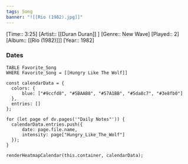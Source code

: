 ```yaml
---
tags: Song  
banner: "![[Rio (1982).jpg]]"
---
```

[Time:: 3:25]
[Artist:: [[Duran Duran]] ]
[Genre:: New Wave]
[Played:: 2]
[Album:: [[Rio (1982)]]]
[Year:: 1982]
### Dates
````dataview
TABLE Favorite_Song
WHERE Favorite_Song = [[Hungry Like The Wolf]]
````
  ```dataviewjs
const calendarData = { 
	colors: { 
		blue: ["#9ccfd8", "#5BAAB8", "#57A1BB", "#5da8c7", "#3e8fb0"] 
	}, 
	entries: [] 
}; 

for (let page of dv.pages('"Daily Notes"')) { 
	calendarData.entries.push({ 
		date: page.file.name, 
		intensity: page["Hungry_Like_The_Wolf"]
	}); 
} 

renderHeatmapCalendar(this.container, calendarData);
```
